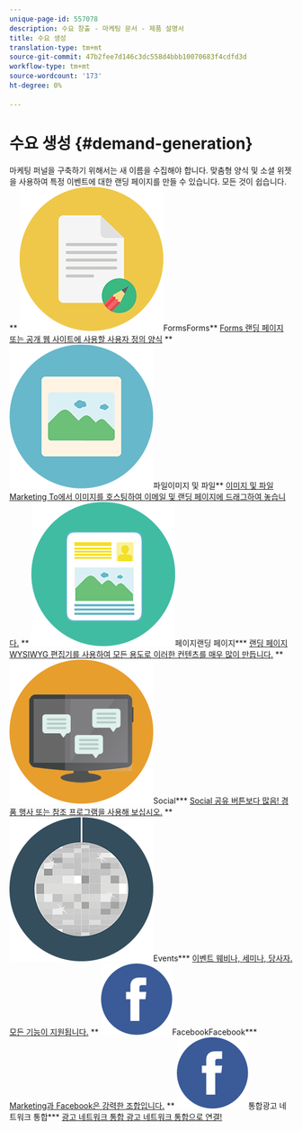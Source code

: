 ```yaml
---
unique-page-id: 557078
description: 수요 창출 - 마케팅 문서 - 제품 설명서
title: 수요 생성
translation-type: tm+mt
source-git-commit: 47b2fee7d146c3dc558d4bbb10070683f4cdfd3d
workflow-type: tm+mt
source-wordcount: '173'
ht-degree: 0%

---
```



# 수요 생성 {#demand-generation}

마케팅 퍼널을 구축하기 위해서는 새 이름을 수집해야 합니다. 맞춤형 양식 및 소셜 위젯을 사용하여 특정 이벤트에 대한 랜딩 페이지를 만들 수 있습니다. 모든 것이 쉽습니다.
** ![](assets/documents-bookmarks-16.png)FormsForms** [Forms 랜딩 페이지 또는 공개 웹 사이트에 사용할 사용자 정의 양식](https://docs.marketo.com/display/DOCS/Forms)     ** ![이미지 및](assets/graphic-design-tools-06.png)파일이미지 및 파일** [이미지 및 파일 Marketing To에서 이미지를 호스팅하여 이메일 및 랜딩 페이지에 드래그하여 놓습니다.](https://docs.marketo.com/display/DOCS/Images+and+Files)     ** ![랜딩](assets/office-artboard-80.png)페이지랜딩 페이지*** [랜딩 페이지 WYSIWYG 편집기를 사용하여 모든 용도로 이러한 컨텐츠를 매우 많이 만듭니다.](https://docs.marketo.com/pages/viewpage.action?pageId=2359689)     ** ![](assets/chat-messages-18.png)Social*** [Social 공유 버튼보다 많음! 경품 행사 또는 참조 프로그램을 사용해 보십시오.](https://docs.marketo.com/display/DOCS/Social)     ** ![](assets/party-10.png)Events*** [이벤트 웨비나, 세미나, 당사자. 모든 기능이 지원됩니다.](https://docs.marketo.com/pages/viewpage.action?pageId=2949755)     ** ![](assets/facebook-icon.png)FacebookFacebook*** [Marketing과 Facebook은 강력한 조합입니다.](https://docs.marketo.com/display/DOCS/Facebook)     ** ![광고 네트워크](assets/facebook-icon.png)통합광고 네트워크 통합*** [광고 네트워크 통합 광고 네트워크 통합으로 연결!](https://docs.marketo.com/display/DOCS/Ad+Network+Integrations)